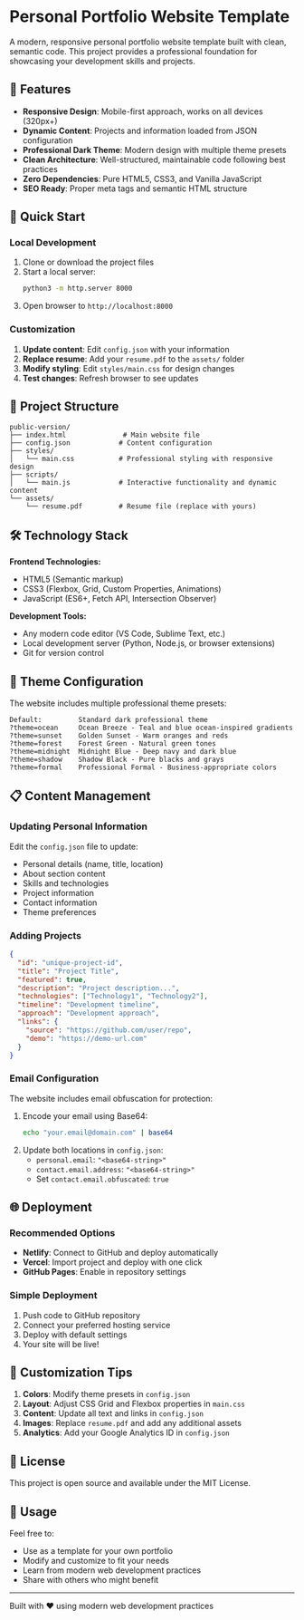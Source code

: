 # Personal Portfolio Website Template

A modern, responsive personal portfolio website template built with clean, semantic code. This project provides a professional foundation for showcasing your development skills and projects.

## 🎯 Features

- **Responsive Design**: Mobile-first approach, works on all devices (320px+)
- **Dynamic Content**: Projects and information loaded from JSON configuration
- **Professional Dark Theme**: Modern design with multiple theme presets
- **Clean Architecture**: Well-structured, maintainable code following best practices
- **Zero Dependencies**: Pure HTML5, CSS3, and Vanilla JavaScript
- **SEO Ready**: Proper meta tags and semantic HTML structure

## 🚀 Quick Start

### Local Development

1. Clone or download the project files
2. Start a local server:
   ```bash
   python3 -m http.server 8000
   ```
3. Open browser to `http://localhost:8000`

### Customization

1. **Update content**: Edit `config.json` with your information
2. **Replace resume**: Add your `resume.pdf` to the `assets/` folder
3. **Modify styling**: Edit `styles/main.css` for design changes
4. **Test changes**: Refresh browser to see updates

## 📁 Project Structure

```text
public-version/
├── index.html              # Main website file
├── config.json            # Content configuration
├── styles/
│   └── main.css           # Professional styling with responsive design
├── scripts/
│   └── main.js            # Interactive functionality and dynamic content
└── assets/
    └── resume.pdf         # Resume file (replace with yours)
```

## 🛠️ Technology Stack

**Frontend Technologies:**
- HTML5 (Semantic markup)
- CSS3 (Flexbox, Grid, Custom Properties, Animations)
- JavaScript (ES6+, Fetch API, Intersection Observer)

**Development Tools:**
- Any modern code editor (VS Code, Sublime Text, etc.)
- Local development server (Python, Node.js, or browser extensions)
- Git for version control

## 🎨 Theme Configuration

The website includes multiple professional theme presets:

```
Default:         Standard dark professional theme
?theme=ocean     Ocean Breeze - Teal and blue ocean-inspired gradients  
?theme=sunset    Golden Sunset - Warm oranges and reds
?theme=forest    Forest Green - Natural green tones
?theme=midnight  Midnight Blue - Deep navy and dark blue
?theme=shadow    Shadow Black - Pure blacks and grays
?theme=formal    Professional Formal - Business-appropriate colors
```

## 📋 Content Management

### Updating Personal Information

Edit the `config.json` file to update:

- Personal details (name, title, location)
- About section content
- Skills and technologies
- Project information
- Contact information
- Theme preferences

### Adding Projects

```json
{
  "id": "unique-project-id",
  "title": "Project Title",
  "featured": true,
  "description": "Project description...",
  "technologies": ["Technology1", "Technology2"],
  "timeline": "Development timeline",
  "approach": "Development approach",
  "links": {
    "source": "https://github.com/user/repo",
    "demo": "https://demo-url.com"
  }
}
```

### Email Configuration

The website includes email obfuscation for protection:

1. Encode your email using Base64:
   ```bash
   echo "your.email@domain.com" | base64
   ```
2. Update both locations in `config.json`:
   - `personal.email`: `"<base64-string>"`
   - `contact.email.address`: `"<base64-string>"`
   - Set `contact.email.obfuscated`: `true`

## 🌐 Deployment

### Recommended Options

- **Netlify**: Connect to GitHub and deploy automatically
- **Vercel**: Import project and deploy with one click
- **GitHub Pages**: Enable in repository settings

### Simple Deployment

1. Push code to GitHub repository
2. Connect your preferred hosting service
3. Deploy with default settings
4. Your site will be live!

## 🔧 Customization Tips

1. **Colors**: Modify theme presets in `config.json`
2. **Layout**: Adjust CSS Grid and Flexbox properties in `main.css`
3. **Content**: Update all text and links in `config.json`
4. **Images**: Replace `resume.pdf` and add any additional assets
5. **Analytics**: Add your Google Analytics ID in `config.json`

## 📝 License

This project is open source and available under the MIT License.

## 🤝 Usage

Feel free to:
- Use as a template for your own portfolio
- Modify and customize to fit your needs
- Learn from modern web development practices
- Share with others who might benefit

---

Built with ❤️ using modern web development practices